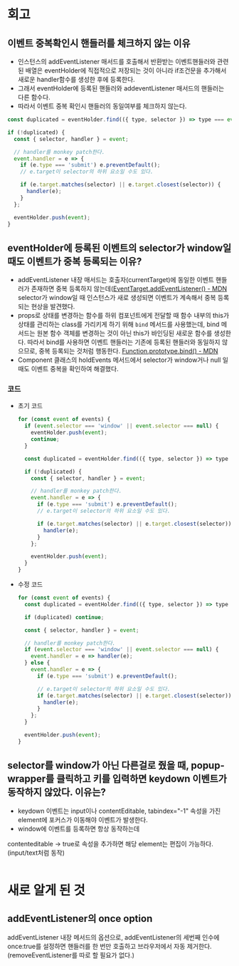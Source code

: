 # 회고

## 이벤트 중복확인시 핸들러를 체크하지 않는 이유

- 인스턴스의 addEventListener 매서드를 호출해서 반환받는 이벤트핸들러와 관련된 배열은 eventHolder에 직접적으로 저장되는 것이 아니라 if조건문을 추가해서 새로운 handler함수를 생성한 후에 등록한다.
- 그래서 eventHolder에 등록된 핸들러와 addeventListener 매서드의 핸들러는 다른 함수다.
- 따라서 이벤트 중복 확인시 핸들러의 동일여부를 체크하지 않는다.

```js
const duplicated = eventHolder.find(({ type, selector }) => type === event.type && selector === event.selector);

if (!duplicated) {
  const { selector, handler } = event;

  // handler를 monkey patch한다.
  event.handler = e => {
    if (e.type === 'submit') e.preventDefault();
    // e.target이 selector의 하위 요소일 수도 있다.

    if (e.target.matches(selector) || e.target.closest(selector)) {
      handler(e);
    }
  };

  eventHolder.push(event);
}
```

## eventHolder에 등록된 이벤트의 selector가 window일 때도 이벤트가 중복 등록되는 이유?

- addEventListener 내장 매서드는 호출자(currentTarget)에 동일한 이벤트 핸들러가 존재하면 중복 등록하지 않는데([EventTarget.addEventListener() - MDN](https://developer.mozilla.org/ko/docs/Web/API/EventTarget/addEventListener) selector가 window일 때 인스턴스가 새로 생성되면 이벤트가 계속해서 중복 등록되는 현상을 발견했다.
- props로 상태를 변경하는 함수를 하위 컴포넌트에게 전달할 때 함수 내부의 this가 상태를 관리하는 class를 가리키게 하기 위해 `bind` 메서드를 사용했는데, bind 메서드는 원본 함수 객체를 변경하는 것이 아닌 this가 바인딩된 새로운 함수를 생성한다. 따라서 bind를 사용하면 이벤트 핸들러는 기존에 등록된 핸들러와 동일하지 않으므로, 중복 등록되는 것처럼 행동한다. [Function.prototype.bind() - MDN](https://developer.mozilla.org/ko/docs/Web/JavaScript/Reference/Global_Objects/Function/bind)
- Component 클래스의 holdEvents 메서드에서 selector가 window거나 null 일때도 이벤트 중복을 확인하여 해결했다.

### 코드

- 초기 코드

  ```js
  for (const event of events) {
    if (event.selector === 'window' || event.selector === null) {
      eventHolder.push(event);
      continue;
    }

    const duplicated = eventHolder.find(({ type, selector }) => type === event.type && selector === event.selector);

    if (!duplicated) {
      const { selector, handler } = event;

      // handler를 monkey patch한다.
      event.handler = e => {
        if (e.type === 'submit') e.preventDefault();
        // e.target이 selector의 하위 요소일 수도 있다.

        if (e.target.matches(selector) || e.target.closest(selector)) {
          handler(e);
        }
      };

      eventHolder.push(event);
    }
  }
  ```

- 수정 코드

  ```js
  for (const event of events) {
    const duplicated = eventHolder.find(({ type, selector }) => type === event.type && selector === event.selector);

    if (duplicated) continue;

    const { selector, handler } = event;

    // handler를 monkey patch한다.
    if (event.selector === 'window' || event.selector === null) {
      event.handler = e => handler(e);
    } else {
      event.handler = e => {
        if (e.type === 'submit') e.preventDefault();

        // e.target이 selector의 하위 요소일 수도 있다.
        if (e.target.matches(selector) || e.target.closest(selector)) {
          handler(e);
        }
      };
    }

    eventHolder.push(event);
  }
  ```

## selector를 window가 아닌 다른걸로 줬을 때, popup-wrapper를 클릭하고 키를 입력하면 keydown 이벤트가 동작하지 않았다. 이유는?

- keydown 이벤트는 input이나 contentEditable, tabindex="-1" 속성을 가진 element에 포커스가 이동해야 이벤트가 발생한다.
- window에 이벤트를 등록하면 항상 동작하는데

contenteditable -> true로 속성을 추가하면 해당 element는 편집이 가능하다.(input/text처럼 동작)

```html

```

# 새로 알게 된 것

## addEventListener의 once option

addEventListener 내장 메서드의 옵션으로, addEventListener의 세번째 인수에 once:true를 설정하면 핸들러를 한 번만 호출하고 브라우저에서 자동 제거한다. (removeEventListener를 따로 할 필요가 없다.)
